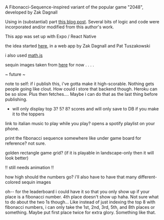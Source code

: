 A Fibonacci-Sequence-inspired variant of the popular game "2048",
developed by Zak Dagnall

Using in (substantial) part [this blog post](https://medium.com/tinyso/how-to-create-game-2048-in-javascript-reactjs-react-native-4588bfd136c9). Several bits of logic and code were incorporated and/or modified from this author's work.

This app was set up with Expo / React Native

the idea started [here](https://gameboyzarcade.netlify.app/), in a web app by Zak Dagnall and Pat Tuszakowski

i also used [math.js](https://mathjs.org/docs/getting_started.html)

sequin images taken from [here](https://www.vecteezy.com/vector-art/123086-colorful-sequin-vector-set) for now
.
.
.
.

~ future ~

note to self: if i publish this, i've gotta make it high-scorable. Nothing gets people going like clout. How could i store that backend though. Heroku can be so slow. Plus then fetches....
Maybe i can do that as the last thing before publishing.

- will only display top 3? 5? 8? scores and will only save to DB if you make it to the toppers

link to italian music to play while you play? opens a spotify playlist on your phone.

print the fibonacci sequence somewhere like under game board for reference? not sure.

golden rectangle game grid? (if it is playable in landscape-only then it will look better)

!! still needs animation !!

how high should the numbers go? i'll also have to have that many different-colored sequin images

oh-- for the leaderboard i could have it so that you only show up if your place is a fibonacci number. 4th place doesn't show up haha. Not sure what to do about the two 1s though...
Like instead of just indexing the top 8 with fibonacci numbers, i can only take the 1st, 2nd, 3rd, 5th, and 8th places or something. Maybe put first place twice for extra glory. Something like that.
